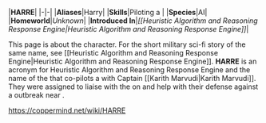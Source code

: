 |**HARRE**|
|-|-|
|**Aliases**|Harry|
|**Skills**|Piloting a |
|**Species**|AI|
|**Homeworld**|*Unknown*|
|**Introduced In**|*[[Heuristic Algorithm and Reasoning Response Engine\|Heuristic Algorithm and Reasoning Response Engine]]*|

This page is about the  character. For the short military sci-fi story of the same name, see [[Heuristic Algorithm and Reasoning Response Engine\|Heuristic Algorithm and Reasoning Response Engine]].
**HARRE** is an acronym for Heuristic Algorithm and Reasoning Response Engine and the name of the  that co-pilots a  with Captain [[Karith Marvudi\|Karith Marvudi]]. They were assigned to liaise with the  on  and help with their defense against a  outbreak near .



https://coppermind.net/wiki/HARRE